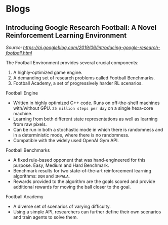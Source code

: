 # Blogs


## Introducing Google Research Football: A Novel Reinforcement Learning Environment

_Source: https://ai.googleblog.com/2019/06/introducing-google-research-football.html_

The Football Environment provides several crucial components:
1. A highly-optimized game engine.
2. A demanding set of research problems called Football Benchmarks.
3. Football Academy, a set of progressively harder RL scenarios.

Football Engine
- Written in highly optimized C++ code. Runs on off-the-shelf machines with/without GPU. `25 million steps per day` on a single hexa-core machine.
- Learning from both different state representations as well as learning from raw pixels.
- Can be run in both a stochastic mode in which there is randomness and in a deterministic mode, where there is no randomness.
- Compatible with the widely used OpenAI Gym API.

Football Benchmarks
- A fixed rule-based opponent that was hand-engineered for this purpose. Easy, Medium and Hard Benchmark.
- Benchmark results for two state-of-the-art reinforcement learning algorithms: `DQN` and `IMPALA`.
- Rewards provided to the algorithm are the goals scored and provide additional rewards for moving the ball closer to the goal.

Football Academy
- A diverse set of scenarios of varying difficulty.
- Using a simple API, researchers can further define their own scenarios and train agents to solve them.
